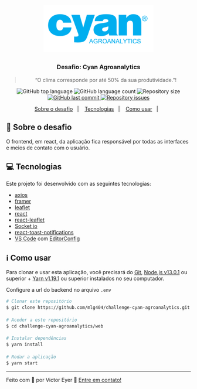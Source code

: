 <h1 align="center">
  <img alt="Cyan Agroanalytics" title="Cyan Agroanalytics" src="../backend/.github/cyan-logo.png" width="300px" />
</h1>

<h3 align="center">
  Desafio: Cyan Agroanalytics
</h3>

<blockquote align="center">“O clima corresponde por até 50% da sua produtividade.”!</blockquote>

<p align="center">
  <img alt="GitHub top language" src="https://img.shields.io/github/languages/top/mlg404/challenge-cyan-agroanalytics.svg">

  <img alt="GitHub language count" src="https://img.shields.io/github/languages/count/mlg404/challenge-cyan-agroanalytics.svg">

  <img alt="Repository size" src="https://img.shields.io/github/repo-size/mlg404/challenge-cyan-agroanalytics.svg">
  <a href="https://github.com/mlg404/challenge-cyan-agroanalytics/commits/master">
    <img alt="GitHub last commit" src="https://img.shields.io/github/last-commit/mlg404/challenge-cyan-agroanalytics.svg">
  </a>

  <a href="https://github.com/mlg404/challenge-cyan-agroanalytics/issues">
    <img alt="Repository issues" src="https://img.shields.io/github/issues/mlg404/challenge-cyan-agroanalytics.svg">
  </a>

</p>

<p align="center">
  <a href="#rocket-sobre-o-desafio">Sobre o desafio</a>&nbsp;&nbsp;&nbsp;|&nbsp;&nbsp;&nbsp;
  <a href="#computer-tecnologias">Tecnologias</a>&nbsp;&nbsp;&nbsp;|&nbsp;&nbsp;&nbsp;
  <a href="#information_source-como-usar">Como usar</a>&nbsp;&nbsp;&nbsp;|&nbsp;&nbsp;&nbsp;
</p>

## :rocket: Sobre o desafio

O frontend, em react, da aplicação fica responsável por todas as interfaces e meios de contato com o usuário.



## :computer: Tecnologias

Este projeto foi desenvolvido com as seguintes tecnologias:

-  [axios](https://github.com/axios/axios)
-  [framer](https://www.framer.com/motion/)
-  [leaflet](https://leafletjs.com/)
-  [react](https://pt-br.reactjs.org/)
-  [react-leaflet](https://react-leaflet.js.org/)
-  [Socket io](https://socket.io/)
-  [react-toast-notifications](https://jossmac.github.io/react-toast-notifications/)
-  [VS Code][vc] com [EditorConfig][vceditconfig]

## :information_source: Como usar

Para clonar e usar esta aplicação, você precisará do [Git](https://git-scm.com), [Node.js v13.0.1][nodejs] ou superior + [Yarn v1.19.1][yarn] ou superior instalados no seu computador.


Configure a url do backend no arquivo `.env`

```bash
# Clonar este repositório
$ git clone https://github.com/mlg404/challenge-cyan-agroanalytics.git

# Aceder a este repositório
$ cd challenge-cyan-agroanalytics/web

# Instalar dependências
$ yarn install

# Rodar a aplicação
$ yarn start
```

---

Feito com 💙 por Victor Eyer :wave: [Entre em contato!](https://www.linkedin.com/in/victoreyer/)

[nodejs]: https://nodejs.org/
[yarn]: https://yarnpkg.com/
[vc]: https://code.visualstudio.com/
[vceditconfig]: https://marketplace.visualstudio.com/items?itemName=EditorConfig.EditorConfig
[vceslint]: https://marketplace.visualstudio.com/items?itemName=dbaeumer.vscode-eslint
[vcprettier]: https://prettier.io/
